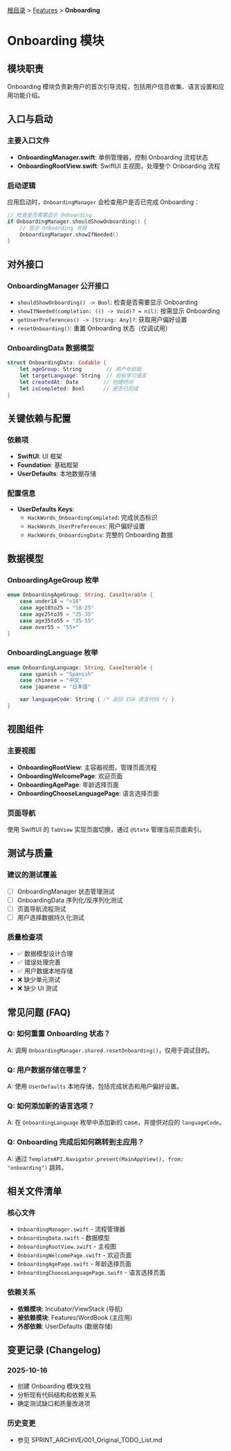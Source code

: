[根目录](../../../CLAUDE.md) > [Features](../) > **Onboarding**

# Onboarding 模块

## 模块职责
Onboarding 模块负责新用户的首次引导流程，包括用户信息收集、语言设置和应用功能介绍。

## 入口与启动

### 主要入口文件
- **OnboardingManager.swift**: 单例管理器，控制 Onboarding 流程状态
- **OnboardingRootView.swift**: SwiftUI 主视图，处理整个 Onboarding 流程

### 启动逻辑
应用启动时，`OnboardingManager` 会检查用户是否已完成 Onboarding：
```swift
// 检查是否需要显示 Onboarding
if OnboardingManager.shouldShowOnboarding() {
    // 显示 Onboarding 流程
    OnboardingManager.showIfNeeded()
}
```

## 对外接口

### OnboardingManager 公开接口
- `shouldShowOnboarding() -> Bool`: 检查是否需要显示 Onboarding
- `showIfNeeded(completion: (() -> Void)? = nil)`: 按需显示 Onboarding
- `getUserPreferences() -> [String: Any]?`: 获取用户偏好设置
- `resetOnboarding()`: 重置 Onboarding 状态（仅调试用）

### OnboardingData 数据模型
```swift
struct OnboardingData: Codable {
    let ageGroup: String        // 用户年龄段
    let targetLanguage: String  // 目标学习语言
    let createdAt: Date        // 创建时间
    let isCompleted: Bool      // 是否已完成
}
```

## 关键依赖与配置

### 依赖项
- **SwiftUI**: UI 框架
- **Foundation**: 基础框架
- **UserDefaults**: 本地数据存储

### 配置信息
- **UserDefaults Keys**:
  - `HackWords_OnboardingCompleted`: 完成状态标识
  - `HackWords_UserPreferences`: 用户偏好设置
  - `HackWords_OnboardingData`: 完整的 Onboarding 数据

## 数据模型

### OnboardingAgeGroup 枚举
```swift
enum OnboardingAgeGroup: String, CaseIterable {
    case under18 = "<18"
    case age18to25 = "18-25"
    case age25to35 = "25-35"
    case age35to55 = "35-55"
    case over55 = "55+"
}
```

### OnboardingLanguage 枚举
```swift
enum OnboardingLanguage: String, CaseIterable {
    case spanish = "Spanish"
    case chinese = "中文"
    case japanese = "日本語"

    var languageCode: String { /* 返回 ISO 语言代码 */ }
}
```

## 视图组件

### 主要视图
- **OnboardingRootView**: 主容器视图，管理页面流程
- **OnboardingWelcomePage**: 欢迎页面
- **OnboardingAgePage**: 年龄选择页面
- **OnboardingChooseLanguagePage**: 语言选择页面

### 页面导航
使用 SwiftUI 的 `TabView` 实现页面切换，通过 `@State` 管理当前页面索引。

## 测试与质量

### 建议的测试覆盖
- [ ] OnboardingManager 状态管理测试
- [ ] OnboardingData 序列化/反序列化测试
- [ ] 页面导航流程测试
- [ ] 用户选择数据持久化测试

### 质量检查项
- ✅ 数据模型设计合理
- ✅ 错误处理完善
- ✅ 用户数据本地存储
- ❌ 缺少单元测试
- ❌ 缺少 UI 测试

## 常见问题 (FAQ)

### Q: 如何重置 Onboarding 状态？
A: 调用 `OnboardingManager.shared.resetOnboarding()`，仅用于调试目的。

### Q: 用户数据存储在哪里？
A: 使用 `UserDefaults` 本地存储，包括完成状态和用户偏好设置。

### Q: 如何添加新的语言选项？
A: 在 `OnboardingLanguage` 枚举中添加新的 case，并提供对应的 `languageCode`。

### Q: Onboarding 完成后如何跳转到主应用？
A: 通过 `TemplateAPI.Navigator.present(MainAppView(), from: "onboarding")` 跳转。

## 相关文件清单

### 核心文件
- `OnboardingManager.swift` - 流程管理器
- `OnboardingData.swift` - 数据模型
- `OnboardingRootView.swift` - 主视图
- `OnboardingWelcomePage.swift` - 欢迎页面
- `OnboardingAgePage.swift` - 年龄选择页面
- `OnboardingChooseLanguagePage.swift` - 语言选择页面

### 依赖关系
- **依赖模块**: Incubator/ViewStack (导航)
- **被依赖模块**: Features/WordBook (主应用)
- **外部依赖**: UserDefaults (数据存储)

## 变更记录 (Changelog)

### 2025-10-16
- 创建 Onboarding 模块文档
- 分析现有代码结构和依赖关系
- 确定测试缺口和质量改进项

### 历史变更
- 参见 SPRINT_ARCHIVE/001_Original_TODO_List.md